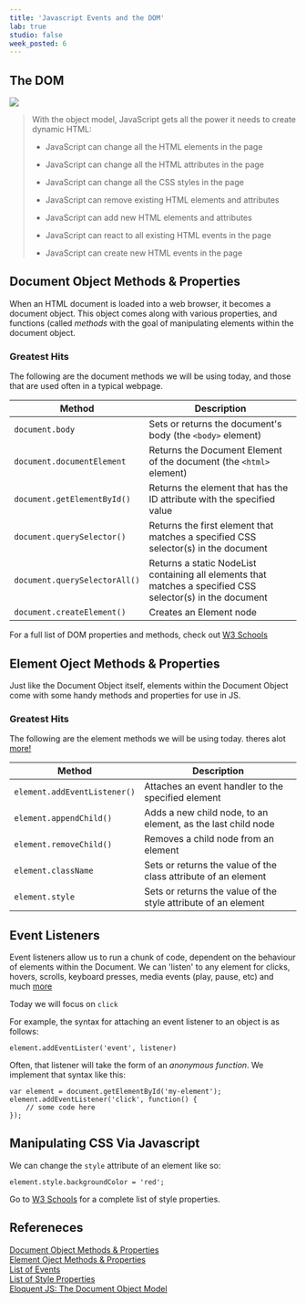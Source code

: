 ```yaml
---
title: 'Javascript Events and the DOM'
lab: true
studio: false
week_posted: 6
---  
```


## The DOM

![](http://files.bryantwells.com/htmltree.gif)

> With the object model, JavaScript gets all the power it needs to create dynamic HTML:
>
> * JavaScript can change all the HTML elements in the page
>
> * JavaScript can change all the HTML attributes in the page
>
> * JavaScript can change all the CSS styles in the page
>
> * JavaScript can remove existing HTML elements and attributes
>
> * JavaScript can add new HTML elements and attributes
>
> * JavaScript can react to all existing HTML events in the page
>
> * JavaScript can create new HTML events in the page

## Document Object Methods & Properties  
When an HTML document is loaded into a web browser, it becomes a document object. This object comes along with various properties, and functions (called *methods* with the goal of manipulating elements within the document object.

### Greatest Hits
The following are the document methods we will be using today, and those that are used often in a typical webpage.

| Method | Description |
|--------|-------------|
|`document.body`| Sets or returns the document's body (the `<body>` element)|
|`document.documentElement`| Returns the Document Element of the document (the `<html>` element) |
|`document.getElementById()`| Returns the element that has the ID attribute with the specified value |
|`document.querySelector()`| Returns the first element that matches a specified CSS selector(s) in the document |
|`document.querySelectorAll()`| Returns a static NodeList containing all elements that matches a specified CSS selector(s) in the document |
|`document.createElement()`| Creates an Element node |

For a full list of DOM properties and methods, check out [W3 Schools](https://www.w3schools.com/jsref/dom_obj_document.asp)

## Element Oject Methods & Properties

Just like the Document Object itself, elements within the Document Object come with some handy methods and properties for use in JS.

### Greatest Hits
The following are the element methods we will be using today. theres alot [more!](https://www.w3schools.com/jsref/dom_obj_all.asp)

| Method | Description |
|--------|-------------|
|`element.addEventListener()`| Attaches an event handler to the specified element |
|`element.appendChild()`| Adds a new child node, to an element, as the last child node |
|`element.removeChild()`| Removes a child node from an element |
|`element.className`| Sets or returns the value of the class attribute of an element |
|`element.style`| Sets or returns the value of the style attribute of an element |


## Event Listeners

Event listeners allow us to run a chunk of code, dependent on the behaviour of elements within the Document. We can 'listen' to any element for clicks, hovers, scrolls, keyboard presses, media events (play, pause, etc) and much [more](https://developer.mozilla.org/en-US/docs/Web/Events)  

Today we will focus on `click`

For example, the syntax for attaching an event listener to an object is as follows:

~~~
element.addEventLister('event', listener)
~~~

Often, that listener will take the form of an *anonymous function*. We implement that syntax like this:

~~~
var element = document.getElementById('my-element');
element.addEventListener('click', function() {
	// some code here
});
~~~

## Manipulating CSS Via Javascript
We can change the `style` attribute of an element like so:

~~~
element.style.backgroundColor = 'red';
~~~

Go to [W3 Schools](https://www.w3schools.com/jsref/dom_obj_style.asp) for a complete list of style properties.


## Refereneces
[Document Object Methods & Properties](https://www.w3schools.com/jsref/dom_obj_all.asp)  
[Element Oject Methods & Properties](https://www.w3schools.com/jsref/dom_obj_all.asp)  
[List of Events](https://developer.mozilla.org/en-US/docs/Web/Events)  
[List of Style Properties](https://www.w3schools.com/jsref/dom_obj_style.asp)  
[Eloquent JS: The Document Object Model](http://eloquentjavascript.net/13_dom.html)
